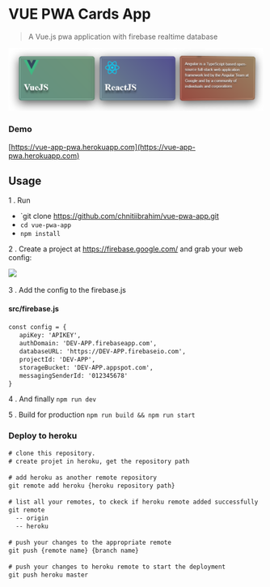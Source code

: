 # VUE PWA Cards App

> A Vue.js pwa application with firebase realtime database
  
![Cards App](./static/img/readme/web.png)

### Demo
  [https://vue-app-pwa.herokuapp.com](https://vue-app-pwa.herokuapp.com)

## Usage

1 .  Run

- `git clone https://github.com/chnitiibrahim/vue-pwa-app.git
- `cd vue-pwa-app`
- `npm install`

2 .  Create a project at https://firebase.google.com/ and grab your web config:

![](https://angularfirebase.com/wp-content/uploads/2017/04/firebase-dev-prod-credentials.png)

3 .  Add the config to the firebase.js

#### src/firebase.js
```
const config = {
   apiKey: 'APIKEY',
   authDomain: 'DEV-APP.firebaseapp.com',
   databaseURL: 'https://DEV-APP.firebaseio.com',
   projectId: 'DEV-APP',
   storageBucket: 'DEV-APP.appspot.com',
   messagingSenderId: '012345678'
}
```

4 .  And finally `npm run dev`

5 .  Build for production `npm run build && npm run start`

### Deploy to heroku
```
# clone this repository.
# create projet in heroku, get the repository path

# add heroku as another remote repository
git remote add heroku {heroku repository path} 

# list all your remotes, to ckeck if heroku remote added successfully
git remote
  -- origin
  -- heroku
  
# push your changes to the appropriate remote
git push {remote name} {branch name}

# push your changes to heroku remote to start the deployment
git push heroku master
```


